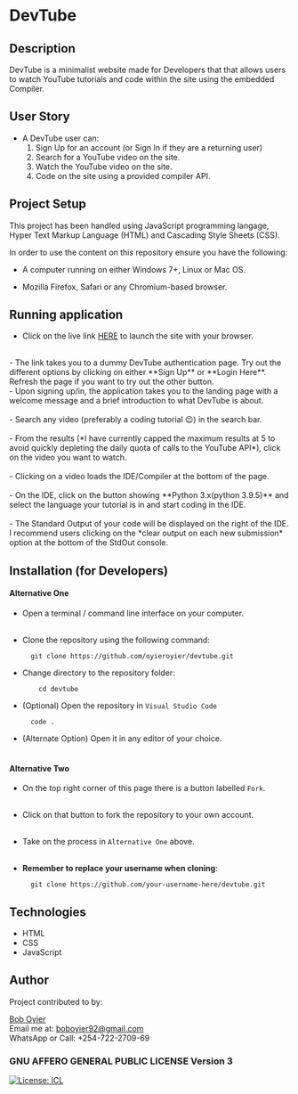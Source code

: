# DevTube

## Description

DevTube is a minimalist website made for Developers that that allows users to watch YouTube tutorials and code within the site using the embedded Compiler.

## User Story

- A DevTube user can:
  1.  Sign Up for an account (or Sign In if they are a returning user)
  2.  Search for a YouTube video on the site.
  3.  Watch the YouTube video on the site.
  4.  Code on the site using a provided compiler API.

## Project Setup

This project has been handled using JavaScript programming langage, Hyper Text Markup Language (HTML) and Cascading Style Sheets (CSS).

In order to use the content on this repository ensure you have the following:

- A computer running on either Windows 7+, Linux or Mac OS.

- Mozilla Firefox, Safari or any Chromium-based browser.

## Running application

- Click on the live link [HERE](https://tubedev.netlify.app/) to launch the site with your browser.
<br>
- The link takes you to a dummy DevTube authentication page.
  Try out the different options by clicking on either **Sign Up** or **Login Here**.
  Refresh the page if you want to try out the other button.
  <br>
- Upon signing up/in, the application takes you to the landing page with a welcome message and a brief introduction to what DevTube is about.<br> <br>
- Search any video (preferably a coding tutorial 😉) in the search bar.<br> <br>
- From the results (*I have currently capped the maximum results at 5 to avoid quickly depleting the daily quota of calls to the YouTube API*), click on the video you want to watch. <br> <br>
- Clicking on a video loads the IDE/Compiler at the bottom of the page.<br> <br>
- On the IDE, click on the button showing **Python 3.x(python 3.9.5)** and select the language your tutorial is in and start coding in the IDE.<br> <br>
- The Standard Output of your code will be displayed on the right of the IDE.
I recommend users clicking on the *clear output on each new submission* option at the bottom of the StdOut console.

## Installation (for Developers)
#### Alternative One

- Open a terminal / command line interface on your computer. <br> <br>

- Clone the repository using the following command:

        git clone https://github.com/oyieroyier/devtube.git

- Change directory to the repository folder:

          cd devtube

- (Optional) Open the repository in `Visual Studio Code`

        code .

- (Alternate Option) Open it in any editor of your choice.<br> <br>


#### Alternative Two

- On the top right corner of this page there is a button labelled `Fork`. <br> <br>

- Click on that button to fork the repository to your own account. <br> <br>

- Take on the process in `Alternative One` above.<br> <br>

- **Remember to replace your username when cloning**:

		git clone https://github.com/your-username-here/devtube.git

## Technologies

- HTML
- CSS
- JavaScript
  ​

## Author

Project contributed to by:

[Bob Oyier](https://github.com/oyieroyier) <br>
	Email me at: boboyier92@gmail.com <br>
	WhatsApp or Call: +254-722-2709-69 <br>

### GNU AFFERO GENERAL PUBLIC LICENSE Version 3

[![License: ICL](https://img.shields.io/badge/License-GNU%20Affero%20General%20Public%20License%20version%203-blue)](https://opensource.org/licenses/AGPL-3.0)